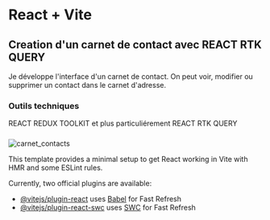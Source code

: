 # React + Vite

## Creation d'un carnet de contact avec REACT RTK QUERY
Je développe l'interface d'un carnet de contact. On peut voir, modifier ou supprimer un contact dans le carnet d'adresse. 

### Outils techniques
REACT REDUX TOOLKIT et plus particuliérement REACT RTK QUERY
###
![carnet_contacts](https://github.com/Soulman2131/carnet-contacts/assets/109850920/1010c034-e4e0-4e55-a4f5-9b8a1d9d9308)




This template provides a minimal setup to get React working in Vite with HMR and some ESLint rules.

Currently, two official plugins are available:

- [@vitejs/plugin-react](https://github.com/vitejs/vite-plugin-react/blob/main/packages/plugin-react/README.md) uses [Babel](https://babeljs.io/) for Fast Refresh
- [@vitejs/plugin-react-swc](https://github.com/vitejs/vite-plugin-react-swc) uses [SWC](https://swc.rs/) for Fast Refresh
